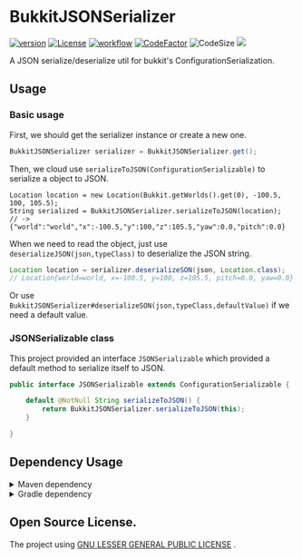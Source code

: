# BukkitJSONSerializer

[![version](https://img.shields.io/github/v/release/CarmJos/BukkitJSONSerializer)](https://github.com/CarmJos/BukkitJSONSerializer/releases)
[![License](https://img.shields.io/github/license/CarmJos/BukkitJSONSerializer)](https://www.gnu.org/licenses/lgpl-3.0.html)
[![workflow](https://github.com/CarmJos/BukkitJSONSerializer/actions/workflows/maven.yml/badge.svg?branch=master)](https://github.com/CarmJos/BukkitJSONSerializer/actions/workflows/maven.yml)
[![CodeFactor](https://www.codefactor.io/repository/github/carmjos/BukkitJSONSerializer/badge)](https://www.codefactor.io/repository/github/carmjos/BukkitJSONSerializer)
![CodeSize](https://img.shields.io/github/languages/code-size/CarmJos/BukkitJSONSerializer)
![](https://visitor-badge.glitch.me/badge?page_id=BukkitJSONSerializer.readme)

A JSON serialize/deserialize util for bukkit's ConfigurationSerialization.

## Usage

### Basic usage

First, we should get the serializer instance or create a new one.

```java
BukkitJSONSerializer serializer = BukkitJSONSerializer.get();
```

Then, we cloud use `serializeToJSON(ConfigurationSerializable)` to serialize a object to JSON.

```jave
Location location = new Location(Bukkit.getWorlds().get(0), -100.5, 100, 105.5);
String serialized = BukkitJSONSerializer.serializeToJSON(location);
// -> {"world":"world","x":-100.5,"y":100,"z":105.5,"yaw":0.0,"pitch":0.0}
```

When we need to read the object, just use `deserializeJSON(json,typeClass)` to deserialize the JSON
string.

```java
Location location = serializer.deserializeSON(json, Location.class);
// Location{world=world, x=-100.5, y=100, z=105.5, pitch=0.0, yaw=0.0}
```

Or use `BukkitJSONSerializer#deserializeSON(json,typeClass,defaultValue)` if we need a default value.

### JSONSerializable class

This project provided an interface `JSONSerializable` which provided a default method to serialize itself to JSON.

```java
public interface JSONSerializable extends ConfigurationSerializable {

    default @NotNull String serializeToJSON() {
        return BukkitJSONSerializer.serializeToJSON(this);
    }

}
```

## Dependency Usage

<details>
<summary>Maven dependency</summary>

```xml

<project>
    <repositories>

        <repository>
            <!--Using central repository-->
            <id>maven</id>
            <name>Maven Central</name>
            <url>https://repo1.maven.org/maven2</url>
        </repository>

        <repository>
            <!--Using github repository-->
            <id>BukkitJSONSerializer</id>
            <url>https://raw.githubusercontent.com/CarmJos/BukkitJSONSerializer/repo/</url>
        </repository>

    </repositories>

    <dependencies>

        <dependency>
            <groupId>cc.carm.lib</groupId>
            <artifactId>bukkitjsonserializer</artifactId>
            <version>[LATEST RELEASE]</version>
            <scope>compile</scope>
        </dependency>

    </dependencies>

</project>
```

</details>

<details>
<summary>Gradle dependency</summary>

```groovy
repositories {

    mavenCentral() // Using central repository.

    // Using github repositories.
    maven { url 'https://raw.githubusercontent.com/CarmJos/BukkitJSONSerializer/repo/' }

}

dependencies {
    api "cc.carm.lib:bukkitjsonserializer:[LATEST RELEASE]"
}
```

</details>

## Open Source License.

The project using [GNU LESSER GENERAL PUBLIC LICENSE](https://www.gnu.org/licenses/lgpl-3.0.html) .
